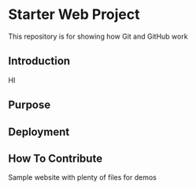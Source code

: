 # Starter Web Project

This repository is for showing how Git and GitHub work

## Introduction
HI
## Purpose

## Deployment

## How To Contribute

Sample website with plenty of files for demos